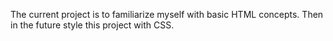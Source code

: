 The current project is to familiarize myself with basic HTML concepts. Then in the future style this project with CSS. 